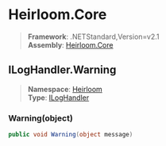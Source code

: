 # Heirloom.Core

> **Framework**: .NETStandard,Version=v2.1  
> **Assembly**: [Heirloom.Core][0]  

## ILogHandler.Warning

> **Namespace**: [Heirloom][0]  
> **Type**: [ILogHandler][1]  

### Warning(object)

```cs
public void Warning(object message)
```

[0]: ../Heirloom.Core.md
[1]: Heirloom.ILogHandler.md
